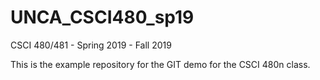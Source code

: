 # UNCA_CSCI480_sp19
CSCI 480/481 - Spring 2019 - Fall 2019

This is the example repository for the GIT demo for the CSCI 480n class.
